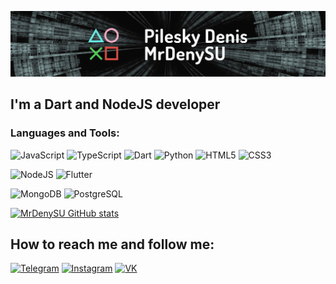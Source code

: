 [![Header](https://github.com/mrdenysu/mrdenysu/raw/master/assets/header.jpeg)](https://github.com/mrdenysu)

## I'm a Dart and NodeJS developer

### Languages and Tools:

![JavaScript](https://img.shields.io/badge/-JavaScript-090909?style=for-the-badge&logo=JavaScript&logoColor=F7DF1E)
![TypeScript](https://img.shields.io/badge/-TypeScript-090909?style=for-the-badge&logo=TypeScript&logoColor=3178C6)
![Dart](https://img.shields.io/badge/-Dart-090909?style=for-the-badge&logo=dart&logoColor=26A5E4)
![Python](https://img.shields.io/badge/-Python-090909?style=for-the-badge&logo=Python&logoColor=3776AB)
![HTML5](https://img.shields.io/badge/-HTML-090909?style=for-the-badge&logo=HTML5&logoColor=E34F26)
![CSS3](https://img.shields.io/badge/-CSS-090909?style=for-the-badge&logo=CSS3&logoColor=1572B6)

![NodeJS](https://img.shields.io/badge/-NodeJS-090909?style=for-the-badge&logo=Nodemon&logoColor=339933)
![Flutter](https://img.shields.io/badge/-Flutter-090909?style=for-the-badge&logo=flutter&logoColor=4680C2)

![MongoDB](https://img.shields.io/badge/-MongoDB-090909?style=for-the-badge&logo=MongoDB&logoColor=47A248)
![PostgreSQL](https://img.shields.io/badge/-PostgreSQL-090909?style=for-the-badge&logo=PostgreSQL&logoColor=336791)

[![MrDenySU GitHub stats](https://github-readme-stats.vercel.app/api?username=mrdenysu&count_private=true&show_icons=true&theme=radical)](https://github.com/anuraghazra/github-readme-stats)

## How to reach me and follow me:

[![Telegram](https://img.shields.io/badge/-Telegram-090909?style=for-the-badge&logo=Telegram&logoColor=26A5E4)](https://t.me/mrdenysu)
[![Instagram](https://img.shields.io/badge/-Instagram-090909?style=for-the-badge&logo=Instagram&logoColor=E4405F)](https://www.instagram.com/denial_pilesky/?hl=en)
[![VK](https://img.shields.io/badge/-VK-090909?style=for-the-badge&logo=VK&logoColor=4680C2)](https://vk.com/mrdenysu)
